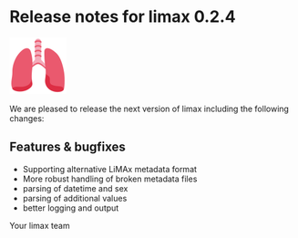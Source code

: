 # Release notes for limax 0.2.4
![limax](https://github.com/matthiaskoenig/limax/raw/develop/docs/images/favicon/limax-100x100-300dpi.png)

We are pleased to release the next version of limax including the 
following changes:

## Features & bugfixes
- Supporting alternative LiMAx metadata format
- More robust handling of broken metadata files
- parsing of datetime and sex
- parsing of additional values
- better logging and output

Your limax team
